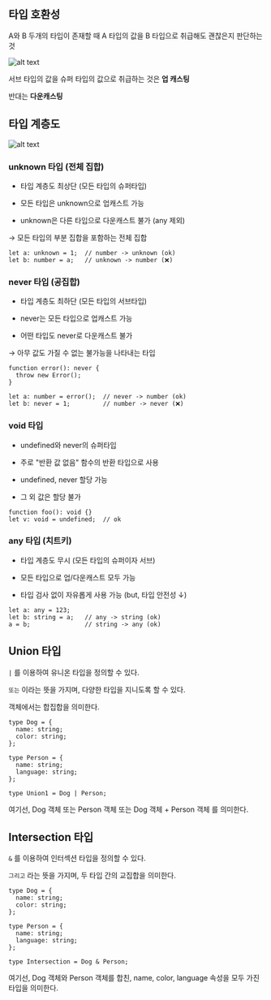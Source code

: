 ## 타입 호환성

A와 B 두개의 타입이 존재할 때 A 타입의 값을 B 타입으로 취급해도 괜찮은지 판단하는 것

![alt text](images/casting.png)

서브 타입의 값을 슈퍼 타입의 값으로 취급하는 것은 **업 캐스팅**

반대는 **다운캐스팅**

## 타입 계층도

![alt text](images/hierarchy.png)

### unknown 타입 (전체 집합)

- 타입 계층도 최상단 (모든 타입의 슈퍼타입)

- 모든 타입은 unknown으로 업캐스트 가능

- unknown은 다른 타입으로 다운캐스트 불가 (any 제외)

→ 모든 타입의 부분 집합을 포함하는 전체 집합

```
let a: unknown = 1;  // number -> unknown (ok)
let b: number = a;   // unknown -> number (❌)
```

### never 타입 (공집합)

- 타입 계층도 최하단 (모든 타입의 서브타입)

- never는 모든 타입으로 업캐스트 가능

- 어떤 타입도 never로 다운캐스트 불가

→ 아무 값도 가질 수 없는 불가능을 나타내는 타입

```
function error(): never {
  throw new Error();
}

let a: number = error();  // never -> number (ok)
let b: never = 1;         // number -> never (❌)
```

### void 타입

- undefined와 never의 슈퍼타입

- 주로 "반환 값 없음" 함수의 반환 타입으로 사용

- undefined, never 할당 가능

- 그 외 값은 할당 불가

```
function foo(): void {}
let v: void = undefined;  // ok
```

### any 타입 (치트키)

- 타입 계층도 무시 (모든 타입의 슈퍼이자 서브)

- 모든 타입으로 업/다운캐스트 모두 가능

- 타입 검사 없이 자유롭게 사용 가능 (but, 타입 안전성 ↓)

```
let a: any = 123;
let b: string = a;   // any -> string (ok)
a = b;               // string -> any (ok)
```

## Union 타입

`|` 를 이용하여 유니온 타입을 정의할 수 있다.

`또는` 이라는 뜻을 가지며, 다양한 타입을 지니도록 할 수 있다.

객체에서는 합집합을 의미한다.

```
type Dog = {
  name: string;
  color: string;
};

type Person = {
  name: string;
  language: string;
};

type Union1 = Dog | Person;
```

여기선, Dog 객체 또는 Person 객체 또는 Dog 객체 + Person 객체 를 의미한다.

## Intersection 타입

`&` 를 이용하여 인터섹션 타입을 정의할 수 있다.

`그리고` 라는 뜻을 가지며, 두 타입 간의 교집합을 의미한다.

```
type Dog = {
  name: string;
  color: string;
};

type Person = {
  name: string;
  language: string;
};

type Intersection = Dog & Person;
```

여기선, Dog 객체와 Person 객체를 합친, name, color, language 속성을 모두 가진 타입을 의미한다.
